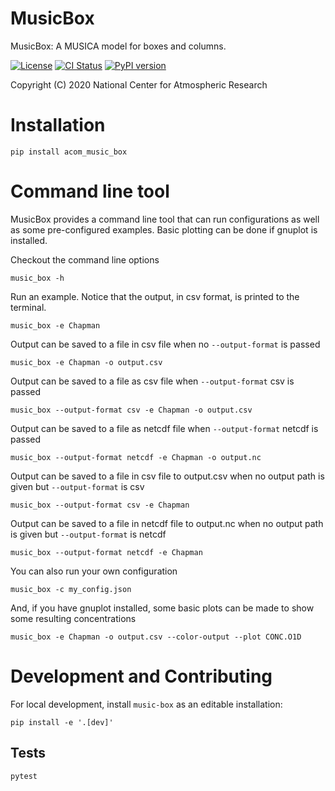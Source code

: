 
MusicBox
========

MusicBox: A MUSICA model for boxes and columns.

[![License](https://img.shields.io/github/license/NCAR/music-box.svg)](https://github.com/NCAR/music-box/blob/main/LICENSE)
[![CI Status](https://github.com/NCAR/music-box/actions/workflows/CI_Tests.yml/badge.svg)](https://github.com/NCAR/music-box/actions/workflows/CI_Tests.yml)
[![PyPI version](https://badge.fury.io/py/acom-music-box.svg)](https://badge.fury.io/py/acom-music-box)

Copyright (C) 2020 National Center for Atmospheric Research

# Installation
```
pip install acom_music_box
```

# Command line tool
MusicBox provides a command line tool that can run configurations as well as some pre-configured examples. Basic plotting can be done if gnuplot is installed.

Checkout the command line options

```
music_box -h                                        
```

Run an example. Notice that the output, in csv format, is printed to the terminal.

```
music_box -e Chapman
```

Output can be saved to a file in csv file when no `--output-format` is passed

```
music_box -e Chapman -o output.csv
```

Output can be saved to a file as csv file when `--output-format` csv is passed

```
music_box --output-format csv -e Chapman -o output.csv
```

Output can be saved to a file as netcdf file when `--output-format` netcdf is passed

```
music_box --output-format netcdf -e Chapman -o output.nc
```

Output can be saved to a file in csv file to output.csv when no output path is given but `--output-format` is csv

```
music_box --output-format csv -e Chapman
```

Output can be saved to a file in netcdf file to output.nc when no output path is given but `--output-format` is netcdf

```
music_box --output-format netcdf -e Chapman
```

You can also run your own configuration

```
music_box -c my_config.json
```

And, if you have gnuplot installed, some basic plots can be made to show some resulting concentrations

```
music_box -e Chapman -o output.csv --color-output --plot CONC.O1D
```

# Development and Contributing

For local development, install `music-box` as an editable installation:

```
pip install -e '.[dev]'
```

## Tests

```
pytest
```
